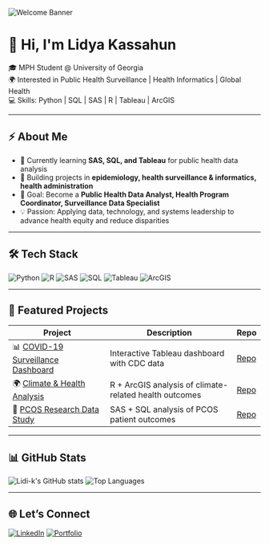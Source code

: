 <!-- Banner -->
![Welcome Banner](https://capsule-render.vercel.app/api?type=waving&color=gradient&height=180&section=header&text=Welcome%20to%20Lidi-k's%20GitHub!&fontSize=40&fontAlignY=35&animation=twinkling)

# 👋 Hi, I'm Lidya Kassahun
🎓 MPH Student @ University of Georgia  
🌍 Interested in Public Health Surveillance | Health Informatics | Global Health  
💻 Skills: Python | SQL | SAS | R | Tableau | ArcGIS

---

## ⚡ About Me
- 🌱 Currently learning **SAS, SQL, and Tableau** for public health data analysis  
- 🧪 Building projects in **epidemiology, health surveillance & informatics, health administration**  
- 🎯 Goal: Become a **Public Health Data Analyst, Health Program Coordinator, Surveillance Data Specialist**  
- 💡 Passion: Applying data, technology, and systems leadership to advance health equity and reduce disparities
---

## 🛠️ Tech Stack
![Python](https://img.shields.io/badge/-Python-3776AB?logo=python&logoColor=white&style=for-the-badge)
![R](https://img.shields.io/badge/-R-276DC3?logo=r&logoColor=white&style=for-the-badge)
![SAS](https://img.shields.io/badge/-SAS-0066CC?logo=sas&logoColor=white&style=for-the-badge)
![SQL](https://img.shields.io/badge/-SQL-CC2927?logo=microsoft-sql-server&logoColor=white&style=for-the-badge)
![Tableau](https://img.shields.io/badge/-Tableau-E97627?logo=tableau&logoColor=white&style=for-the-badge)
![ArcGIS](https://img.shields.io/badge/-ArcGIS-34A853?logo=esri&logoColor=white&style=for-the-badge)

---

## 📂 Featured Projects
| Project | Description | Repo |
|---------|-------------|------|
| 📊 [COVID-19 Surveillance Dashboard](https://github.com/Lidi-k/covid-dashboard) | Interactive Tableau dashboard with CDC data | [Repo](https://github.com/Lidi-k/covid-dashboard) |
| 🌍 [Climate & Health Analysis](https://github.com/Lidi-k/climate-health) | R + ArcGIS analysis of climate-related health outcomes | [Repo](https://github.com/Lidi-k/climate-health) |
| 🧬 [PCOS Research Data Study](https://github.com/Lidi-k/pcos-study) | SAS + SQL analysis of PCOS patient outcomes | [Repo](https://github.com/Lidi-k/pcos-study) |

---

## 📊 GitHub Stats
![Lidi-k's GitHub stats](https://github-readme-stats.vercel.app/api?username=Lidi-k&show_icons=true&theme=radical)
![Top Languages](https://github-readme-stats.vercel.app/api/top-langs/?username=Lidi-k&layout=compact&theme=radical)

---

## 🌐 Let’s Connect
[![LinkedIn](https://img.shields.io/badge/-LinkedIn-0077B5?logo=linkedin&logoColor=white&style=for-the-badge)](https://www.linkedin.com/in/your-link/)
[![Portfolio](https://img.shields.io/badge/-Portfolio-000000?logo=githubpages&logoColor=white&style=for-the-badge)](https://lidi-k.github.io/eportfolio/)
